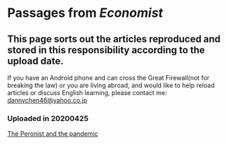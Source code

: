 # Passages from _Economist_

## This page sorts out the articles reproduced and stored in this responsibility according to the upload date.
If you have an Android phone and can cross the Great Firewall(not for breaking the law) or you are living abroad, and would like to help reload articles or discuss English learning, please contact me: dannychen46@yahoo.co.jp 
   
### Uploaded in 20200425
[The Peronist and the pandemic](2020_0425_02.md)
